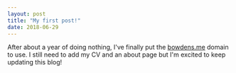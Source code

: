 ```yaml
---
layout: post
title: "My first post!"
date: 2018-06-29
---
```


After about a year of doing nothing, I've finally put the [bowdens.me](http://bowdens.me) domain to use. I still need to add my CV and an about page but I'm excited to keep updating this blog!
